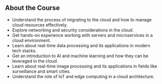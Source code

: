 ## About the Course

- Understand the process of migrating to the cloud and how to manage cloud resources effectively.
- Explore networking and security considerations in the cloud.
- Get hands-on experience working with servers and microservices in a cloud environment.
- Learn about real-time data processing and its applications in modern tech stacks.
- Get an introduction to AI and machine learning and how they can be leveraged in the cloud.
- Learn about real-time image processing and its applications in fields like surveillance and smart cities.
- Understand the role of IoT and edge computing in a cloud architecture.
